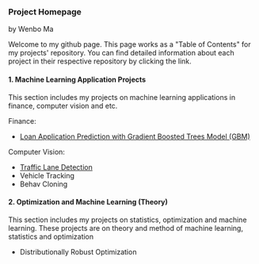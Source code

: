 ### Project Homepage

by Wenbo Ma

Welcome to my github page. This page works as a "Table of Contents" for my projects' repository. You can find detailed information about each project in their respective repository by clicking the link.

#### 1. Machine Learning Application Projects

This section includes my projects on machine learning applications in finance, computer vision and etc.

Finance:
  * [Loan Application Prediction with Gradient Boosted Trees Model (GBM)](https://github.com/wenbo5565/AppliedProject_GrantingLoan)

Computer Vision: 
  * [Traffic Lane Detection](https://github.com/wenbo5565/AppliedProject_AdvancedLaneFinding)
  * Vehicle Tracking
  * Behav Cloning
 
#### 2. Optimization and Machine Learning (Theory)

This section includes my projects on statistics, optimization and machine learning. These projects are on theory and method of machine learning, statistics and optimization

  * Distributionally Robust Optimization
